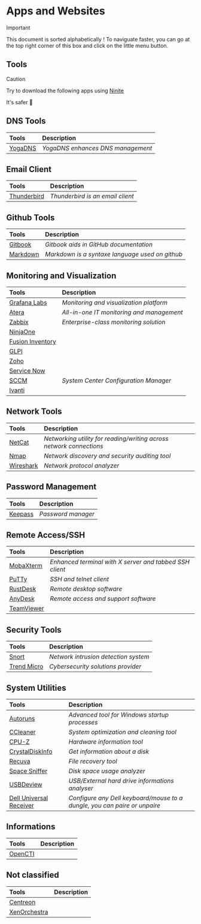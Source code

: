 # Apps and Websites

>[!important]
>This document is sorted alphabetically ! To naviguate faster, you can go at the top right corner of this box and click on the little menu button.

## Tools

>[!Caution]
>Try to download the following apps using [Ninite](https://ninite.com/)
>
>It's safer 🔐

## DNS Tools

| Tools | Description |
|:------|:-----------|
| [YogaDNS](https://www.yogadns.com/) | *YogaDNS enhances DNS management* |

## Email Client

| Tools | Description |
|:------|:-----------|
[Thunderbird](https://www.thunderbird.net/en-US/)| *Thunderbird is an email client*|

## Github Tools

| Tools | Description |
|:------|:-----------|
[Gitbook](https://www.gitbook.com/)| *Gitbook aids in GitHub documentation*
[Markdown](https://docs.github.com/fr/get-started/writing-on-github/getting-started-with-writing-and-formatting-on-github/basic-writing-and-formatting-syntax)| *Markdown is a syntaxe language used on github*|

## Monitoring and Visualization

| Tools | Description |
|:------|:-----------|
| [Grafana Labs](https://grafana.com/) | *Monitoring and visualization platform*|
| [Atera](https://www.atera.com/) | *All-in-one IT monitoring and management*|
| [Zabbix](https://www.zabbix.com/) | *Enterprise-class monitoring solution*|
| [NinjaOne](https://www.ninjaone.com/) |
| [Fusion Inventory](https://fusioninventory.org/) |
| [GLPI](https://glpi-project.org/) |
| [Zoho]() |
| [Service Now](https://www.servicenow.com) |
| [SCCM](https://learn.microsoft.com/en-us/mem/configmgr/core/understand/introduction) | *System Center Configuration Manager* |
| [Ivanti](https://www.ivanti.com/) |

## Network Tools

| Tools | Description |
|:------|:-----------|
|[NetCat](https://eternallybored.org/misc/netcat/)| *Networking utility for reading/writing across network connections*|
|[Nmap](https://nmap.org/)| *Network discovery and security auditing tool*|
|[Wireshark](https://www.wireshark.org/download.html)| *Network protocol analyzer*|

## Password Management

| Tools | Description |
|:------|:-----------|
|[Keepass](https://keepass.info/)| *Password manager*|

## Remote Access/SSH

| Tools | Description |
|:------|:-----------|
|[MobaXterm](https://mobaxterm.mobatek.net/)| *Enhanced terminal with X server and tabbed SSH client*|
|[PuTTy](https://www.putty.org/)| *SSH and telnet client*|
|[RustDesk](https://rustdesk.com/)| *Remote desktop software*|
|[AnyDesk](https://anydesk.com/en)| *Remote access and support software*|
|[TeamViewer](https://www.teamviewer.com/en/download/windows/)|  |

## Security Tools

| Tools | Description |
|:------|:-----------|
|[Snort](https://snort.org/)| *Network intrusion detection system*|
|[Trend Micro](https://www.trendmicro.com/en_en/business.html)| *Cybersecurity solutions provider*|

## System Utilities

| Tools | Description |
|:------|:-----------|
|[Autoruns](https://live.sysinternals.com/Autoruns.exe)| *Advanced tool for Windows startup processes*|
|[CCleaner](https://www.ccleaner.com/)| *System optimization and cleaning tool*|
|[CPU-Z](https://www.cpuid.com/softwares/cpu-z.html)| *Hardware information tool*|
|[CrystalDiskInfo](https://crystaldiskinfo.en.uptodown.com/windows)| *Get information about a disk*|
|[Recuva](http://www.recuva.fr/)| *File recovery tool*|
|[Space Sniffer](https://spacesniffer.fr.softonic.com/)| *Disk space usage analyzer*|
|[USBDeview](https://usbdeview.en.softonic.com/)| *USB/External hard drive informations analyser*|
|[Dell Universal Receiver](https://www.dell.com/support/home/en-us/drivers/driversdetails?driverid=vmrgg) |*Configure any Dell keyboard/mouse to a dungle, you can paire or unpaire*|

## Informations

| Tools | Description |
|:------|:-----------|
|[OpenCTI](https://docs.opencti.io/latest/)|  |

## Not classified

| Tools | Description |
|:------|:-----------|
|[Centreon]()| |
|[XenOrchestra]()| |

